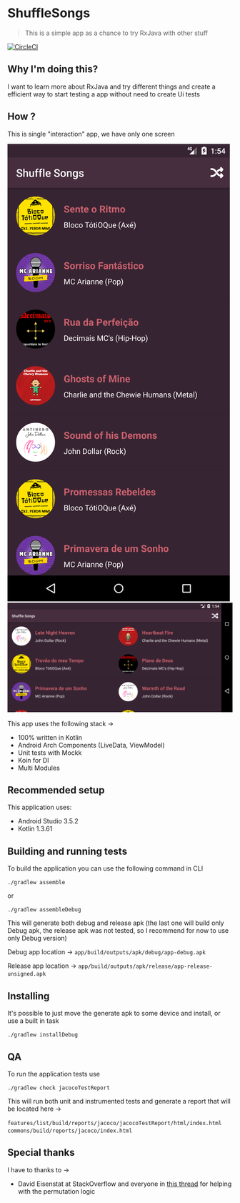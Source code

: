 # ShuffleSongs

> This is a simple app as a chance to try RxJava with other stuff

[![CircleCI](https://circleci.com/gh/GabriellCosta/ShuffleSongs/tree/master.svg?style=svg)](https://circleci.com/gh/GabriellCosta/ShuffleSongs/tree/master)

## Why I'm doing this?

I want to learn more about RxJava and try different things and create a efficient way to start
testing a app without need to create Ui tests

## How ?

This is single "interaction" app, we have only one screen

![Portrait Screenshot](.github/PORTRAIT.png) ![Landscape Screenshot](.github/LANDSCAPE.png)

This app uses the following stack ->

- 100% written in Kotlin
- Android Arch Components (LiveData, ViewModel)
- Unit tests with Mockk
- Koin for DI
- Multi Modules

## Recommended setup

This application uses:
- Android Studio 3.5.2
- Kotlin 1.3.61

## Building and running tests

To build the application you can use the following command in CLI

```
./gradlew assemble
```

or

```
./gradlew assembleDebug
```

This will generate both debug and release apk (the last one will build only Debug apk,
the release apk was not tested, so I recommend for now to use only Debug version)

Debug app location -> `app/build/outputs/apk/debug/app-debug.apk`

Release app location -> `app/build/outputs/apk/release/app-release-unsigned.apk`

## Installing

It's possible to just move the generate apk to some device and install, or use a built in task 

```
./gradlew installDebug
```

## QA ##

To run the application tests use

```
./gradlew check jacocoTestReport
```

This will run both unit and instrumented tests and generate a report
that will be located here -> 

`features/list/build/reports/jacoco/jacocoTestReport/html/index.html`
`commons/build/reports/jacoco/index.html`

## Special thanks

I have to thanks to ->

* David Eisenstat at StackOverflow and everyone in [this thread](https://stackoverflow.com/questions/25285792/generate-all-permutations-of-a-list-without-adjacent-equal-elements/25291640#25291640)
for helping with the permutation logic
